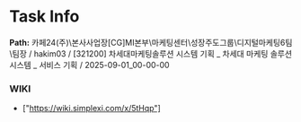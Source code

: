 # Task Info

**Path:** 카페24(주)\본사사업장\[CG]MI본부\마케팅센터\성장주도그룹\디지털마케팅6팀\팀장 / hakim03 / [321200] 차세대마케팅솔루션 시스템 기획 _ 차세대 마케팅 솔루션 시스템 _ 서비스 기획 / 2025-09-01_00-00-00

### WIKI
- ["https://wiki.simplexi.com/x/5tHqp"]

